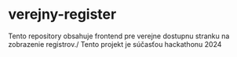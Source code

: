 # verejny-register
Tento repository obsahuje frontend pre verejne dostupnu stranku na zobrazenie registrov./
Tento projekt je súčasťou hackathonu 2024